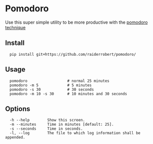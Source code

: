 # Pomodoro

Use this super simple utility to be more productive with the [pomodoro technique](https://en.wikipedia.org/wiki/Pomodoro_Technique)

## Install

      pip install git+https://github.com/raiderrobert/pomodoro/
    
  
## Usage

      pomodoro                  # normal 25 minutes
      pomodoro -m 5             # 5 minutes
      pomodoro -s 30            # 30 seconds
      pomodoro -m 10 -s 30      # 10 minutes and 30 seconds
    
## Options

      -h --help        Show this screen.
      -m --minutes     Time in minutes [default: 25].
      -s --seconds     Time in seconds.
      -l, --log        The file to which log information shall be appended.
